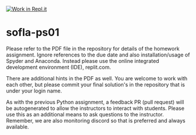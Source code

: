 [![Work in Repl.it](https://classroom.github.com/assets/work-in-replit-14baed9a392b3a25080506f3b7b6d57f295ec2978f6f33ec97e36a161684cbe9.svg)](https://classroom.github.com/online_ide?assignment_repo_id=5309603&assignment_repo_type=AssignmentRepo)
# sofla-ps01
Please refer to the PDF file in the repository for details of the homework assignment. Ignore references to the due date and also installation/usage of Spyder and Anaconda. Instead please use the online integrated development environment (IDE), replit.com.

There are additional hints in the PDF as well. You are welcome to work with each other, but please commit your final solution's in the repository that is under your login name.

As with the previous Python assignment, a feedback PR (pull request) will be autogenerated to allow the instructors to interact with students. Please use this as an additional means to ask questions to the instructor. Remember, we are also monitoring discord so that is preferred and always available.

